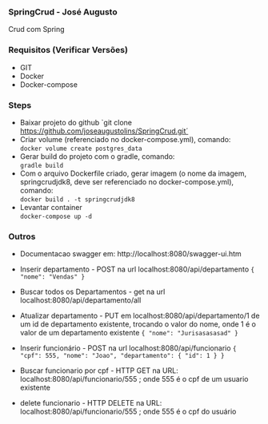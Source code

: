 ### SpringCrud - José Augusto
Crud com Spring
### Requisitos (Verificar Versões)
- GIT
- Docker
- Docker-compose

### Steps
- Baixar projeto do github
`git clone https://github.com/joseaugustolins/SpringCrud.git´
- Criar volume (referenciado no docker-compose.yml), comando: <br> 
`docker volume create postgres_data`
- Gerar build do projeto com o gradle, comando: <br>
`gradle build`
- Com o arquivo Dockerfile criado, gerar imagem (o nome da imagem, springcrudjdk8, deve ser referenciado no docker-compose.yml), comando: <br>
`docker build . -t springcrudjdk8`
- Levantar container <br>
`docker-compose up -d`

### Outros
- Documentacao swagger em: http://localhost:8080/swagger-ui.htm
- Inserir departamento - POST na url localhost:8080/api/departamento
`{
"nome": "Vendas"
}`

- Buscar todos os Departamentos - get na url localhost:8080/api/departamento/all

- Atualizar departamento - PUT em localhost:8080/api/departamento/1 de um id de departamento existente, trocando o valor do nome, onde 1 é o valor de um departamento existente 
`{
	"nome": "Jurisasasasad"
}` 

- Inserir funcionário - POST na url localhost:8080/api/funcionario
`{
	"cpf": 555,
	"nome": "Joao",
	"departamento": {
		"id": 1
	}
}`

- Buscar funcionario por cpf - HTTP GET na URL: localhost:8080/api/funcionario/555  ; onde 555 é o cpf de um usuario existente
  
- delete funcionario - HTTP DELETE na URL: localhost:8080/api/funcionario/555  ; onde 555 é o cpf do usuário
